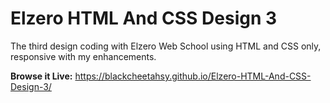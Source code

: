 # Elzero HTML And CSS Design 3
The third design coding with Elzero Web School using HTML and CSS only, responsive with my enhancements.

**Browse it Live:**
https://blackcheetahsy.github.io/Elzero-HTML-And-CSS-Design-3/
